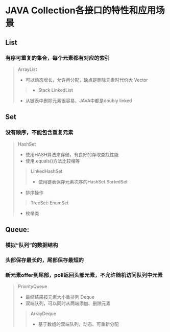 # JAVA Collection各接口的特性和应用场景
## List
### 有序可重复的集合，每个元素都有对应的索引
 > ArrayList
 > - 可以动态增长，允许再分配，缺点是删除元素时代价大
 > Vector
 >> - Stack
 > LinkedList
 > - 从链表中删除元素很容易，JAVA中都是doubly linked
## Set
### 没有顺序，不能包含重复元素
 > HashSet
 > - 使用HASH算法来存储，有良好的存取查找性能
 > - 使用.equals()方法比较相等
 >> LinkedHashSet
 >> - 使用链表保存元素次序的HashSet
 >  SortedSet
 > - 排序操作
 >> TreeSet:
 > EnumSet
 > - 枚举类
## Queue:
### 模拟“队列”的数据结构
### 头部保存最长的，尾部保存最短的
### 新元素offer到尾部，poll返回头部元素，不允许随机访问队列中元素
 > PriorityQueue
 > - 最终结果按元素大小重排列
 > Deque
 > - 双端队列，可以同时从两端添加、删除元素
 >>  ArrayDeque
 >> - 基于数组的双端队列，动态、可重新分配
